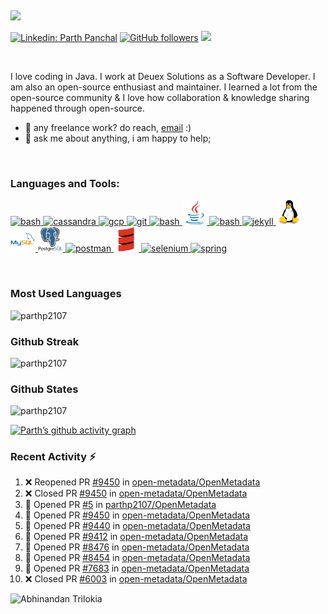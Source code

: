 [//]: # (### Hi there 👋)

<!--
**parthp2107/parthp2107** is a ✨ _special_ ✨ repository because its `README.md` (this file) appears on your GitHub profile.

Here are some ideas to get you started:

- 🔭 I’m currently working on ...
- 🌱 I’m currently learning ...
- 👯 I’m looking to collaborate on ...
- 🤔 I’m looking for help with ...
- 💬 Ask me about ...
- 📫 How to reach me: ...
- 😄 Pronouns: ...
- ⚡ Fun fact: ...
-->

[//]: # (<p align="center"><img alt="GIF" src="https://github.com/abhisheknaiidu/abhisheknaiidu/blob/master/code.gif?raw=true"/></p>)
<br />
<p align="left"><img src="https://readme-typing-svg.herokuapp.com?color=%696969&size=24&width=500&height=36&lines=Hey+%F0%9F%91%8B+This+is+Parth+Panchal;Software+Engineer+%F0%9F%A7%91%E2%80%8D%F0%9F%92%BB;OpenSource+Contributor+%F0%9F%91%A8%F0%9F%8F%BB%E2%80%8D%F0%9F%92%BB;Tech+Lover"/></p>

[![Linkedin: Parth Panchal](https://img.shields.io/badge/-Parth_Panchal-blue?style=flat-square&logo=Linkedin&logoColor=white&link=https://www.linkedin.com/in/parth-panchal-687682195/)](https://www.linkedin.com/in/parth-panchal-687682195/)
[![GitHub followers](https://img.shields.io/github/followers/parthp2107?label=Follow&style=social)](https://github.com/parthp2107)
![](https://visitor-badge.glitch.me/badge?page_id=parthp2107)

<br />

I love coding in Java. I work at Deuex Solutions as a Software Developer.
I am also an open-source enthusiast and maintainer. I learned a lot from the open-source community & I love how collaboration & knowledge sharing happened through open-source.

- 💼 any freelance work? do reach, [email](mailto:p.parth2107@gmail.com) :)
- 💬 ask me about anything, i am happy to help;

<br />

### **Languages and Tools:**

[//]: # (<p align="left"> <a href="https://getbootstrap.com" target="_blank" rel="noreferrer"> <img src="https://www.vectorlogo.zone/logos/java/java-horizontal.svg" alt="bootstrap" width="100" height="40"/> </a> <a href="https://www.w3schools.com/css/" target="_blank" rel="noreferrer"> <img src="https://raw.githubusercontent.com/devicons/devicon/master/icons/css3/css3-original-wordmark.svg" alt="css3" width="50" height="50"/> </a> <a href="https://expressjs.com" target="_blank" rel="noreferrer"> <img src="https://www.vectorlogo.zone/logos/expressjs/expressjs-icon.svg" alt="express" width="50" height="50"/> </a> <a href="https://git-scm.com/" target="_blank" rel="noreferrer"> <img src="https://www.vectorlogo.zone/logos/git-scm/git-scm-icon.svg" alt="git" width="50" height="50"/> </a> <a href="https://www.w3.org/html/" target="_blank" rel="noreferrer"> <img src="https://raw.githubusercontent.com/devicons/devicon/master/icons/html5/html5-original-wordmark.svg" alt="html5" width="50" height="50"/> </a> <a href="https://developer.mozilla.org/en-US/docs/Web/JavaScript" target="_blank" rel="noreferrer"> <img src="https://raw.githubusercontent.com/devicons/devicon/master/icons/javascript/javascript-original.svg" alt="javascript" width="50" height="50"/> </a> <a href="https://jestjs.io" target="_blank" rel="noreferrer"> <img src="https://www.vectorlogo.zone/logos/jestjsio/jestjsio-icon.svg" alt="jest" width="50" height="50"/> </a> <a href="https://www.mongodb.com/" target="_blank" rel="noreferrer"> <img src="https://raw.githubusercontent.com/devicons/devicon/master/icons/mongodb/mongodb-original-wordmark.svg" alt="mongodb" width="50" height="50"/> </a> <a href="https://www.mysql.com/" target="_blank" rel="noreferrer"> <img src="https://raw.githubusercontent.com/devicons/devicon/master/icons/mysql/mysql-original-wordmark.svg" alt="mysql" width="50" height="50"/> </a> <a href="https://nodejs.org" target="_blank" rel="noreferrer"> <img src="https://www.vectorlogo.zone/logos/nodejs/nodejs-icon.svg" alt="nodejs" width="50" height="50"/> </a> <a href="https://reactjs.org/" target="_blank" rel="noreferrer"> <img src="https://raw.githubusercontent.com/devicons/devicon/master/icons/react/react-original-wordmark.svg" alt="react" width="50" height="50"/> </a> <a href="https://sass-lang.com" target="_blank" rel="noreferrer"> <img src="https://raw.githubusercontent.com/devicons/devicon/master/icons/sass/sass-original.svg" alt="sass" width="50" height="50"/> </a> <a href="https://tailwindcss.com/" target="_blank" rel="noreferrer"> <img src="https://www.vectorlogo.zone/logos/tailwindcss/tailwindcss-icon.svg" alt="tailwind" width="50" height="50"/> </a> <a href="https://www.typescriptlang.org/" target="_blank" rel="noreferrer"> <img src="https://raw.githubusercontent.com/devicons/devicon/master/icons/typescript/typescript-original.svg" alt="typescript" width="50" height="50"/> </a> </p>)
<p align="left"> <a href="https://www.gnu.org/software/bash/" target="_blank" rel="noreferrer"> <img src="https://www.vectorlogo.zone/logos/gnu_bash/gnu_bash-icon.svg" alt="bash" width="40" height="40"/> </a> <a href="https://cassandra.apache.org/" target="_blank" rel="noreferrer"> <img src="https://www.vectorlogo.zone/logos/apache_cassandra/apache_cassandra-icon.svg" alt="cassandra" width="40" height="40"/> </a> <a href="https://cloud.google.com" target="_blank" rel="noreferrer"> <img src="https://www.vectorlogo.zone/logos/google_cloud/google_cloud-icon.svg" alt="gcp" width="40" height="40"/> </a> <a href="https://git-scm.com/" target="_blank" rel="noreferrer"> <img src="https://www.vectorlogo.zone/logos/git-scm/git-scm-icon.svg" alt="git" width="40" height="40"/> </a> <a href="https://www.gitbook.com/" target="_blank" rel="noreferrer"> <img src="https://www.vectorlogo.zone/logos/gitbook/gitbook-icon.svg" alt="bash" width="40" height="40"/> </a> <a href="https://www.java.com" target="_blank" rel="noreferrer"> <img src="https://raw.githubusercontent.com/devicons/devicon/master/icons/java/java-original.svg" alt="java" width="40" height="40"/> </a> <a href="https://www.atlassian.com/software/jira?&aceid=&adposition=&adgroup=93058444980&campaign=9124878606&creative=542638212437&device=c&keyword=jira&matchtype=e&network=g&placement=&ds_kids=p51242181056&ds_e=GOOGLE&ds_eid=700000001558501&ds_e1=GOOGLE&gclid=CjwKCAjw7IeUBhBbEiwADhiEMbJVH3coyGs9vyrb2pwRNi_dBiWdi0xUOkldysrALupPMBdq_lQgGxoC0UwQAvD_BwE&gclsrc=aw.ds" target="_blank" rel="noreferrer"> <img src="https://www.vectorlogo.zone/logos/atlassian_jira/atlassian_jira-icon.svg" alt="bash" width="40" height="40"/> </a> <a href="https://jekyllrb.com/" target="_blank" rel="noreferrer"> <img src="https://www.vectorlogo.zone/logos/jekyllrb/jekyllrb-icon.svg" alt="jekyll" width="40" height="40"/> </a> <a href="https://www.linux.org/" target="_blank" rel="noreferrer"> <img src="https://raw.githubusercontent.com/devicons/devicon/master/icons/linux/linux-original.svg" alt="linux" width="40" height="40"/> </a> <a href="https://www.mysql.com/" target="_blank" rel="noreferrer"> <img src="https://raw.githubusercontent.com/devicons/devicon/master/icons/mysql/mysql-original-wordmark.svg" alt="mysql" width="40" height="40"/> </a> <a href="https://www.postgresql.org" target="_blank" rel="noreferrer"> <img src="https://raw.githubusercontent.com/devicons/devicon/master/icons/postgresql/postgresql-original-wordmark.svg" alt="postgresql" width="40" height="40"/> </a> <a href="https://postman.com" target="_blank" rel="noreferrer"> <img src="https://www.vectorlogo.zone/logos/getpostman/getpostman-icon.svg" alt="postman" width="40" height="40"/> </a> <a href="https://www.scala-lang.org" target="_blank" rel="noreferrer"> <img src="https://raw.githubusercontent.com/devicons/devicon/master/icons/scala/scala-original.svg" alt="scala" width="40" height="40"/> </a> <a href="https://www.selenium.dev" target="_blank" rel="noreferrer"> <img src="https://raw.githubusercontent.com/detain/svg-logos/780f25886640cef088af994181646db2f6b1a3f8/svg/selenium-logo.svg" alt="selenium" width="40" height="40"/> </a> <a href="https://spring.io/" target="_blank" rel="noreferrer"> <img src="https://www.vectorlogo.zone/logos/springio/springio-icon.svg" alt="spring" width="40" height="40"/> </a> </p>


<br />

### **Most Used Languages**

<p><img src="https://github-readme-stats.vercel.app/api/top-langs?username=parthp2107&show_icons=true&locale=en" alt="parthp2107" /></p>

### **Github Streak**

<p><img src="https://github-readme-streak-stats.herokuapp.com/?user=parthp2107&" alt="parthp2107" /></p>

### **Github States**

<p><img src="https://github-readme-stats.vercel.app/api?username=parthp2107&show_icons=true&locale=en" alt="parthp2107" /></p>

[![Parth’s github activity graph](https://activity-graph.herokuapp.com/graph?username=parthp2107&theme=nord)](https://github.com/parthp2107)

### **Recent Activity :zap:**

<!--START_SECTION:activity-->   
1. ❌ Reopened PR [#9450](https://github.com/open-metadata/OpenMetadata/pull/9450) in [open-metadata/OpenMetadata](https://github.com/open-metadata/OpenMetadata)
2. ❌ Closed PR [#9450](https://github.com/open-metadata/OpenMetadata/pull/9450) in [open-metadata/OpenMetadata](https://github.com/open-metadata/OpenMetadata)
3. 💪 Opened PR [#5](https://github.com/parthp2107/OpenMetadata/pull/5) in [parthp2107/OpenMetadata](https://github.com/parthp2107/OpenMetadata)
4. 💪 Opened PR [#9450](https://github.com/open-metadata/OpenMetadata/pull/9450) in [open-metadata/OpenMetadata](https://github.com/open-metadata/OpenMetadata)
5. 💪 Opened PR [#9440](https://github.com/open-metadata/OpenMetadata/pull/9440) in [open-metadata/OpenMetadata](https://github.com/open-metadata/OpenMetadata)
6. 💪 Opened PR [#9412](https://github.com/open-metadata/OpenMetadata/pull/9412) in [open-metadata/OpenMetadata](https://github.com/open-metadata/OpenMetadata)
7. 💪 Opened PR [#8476](https://github.com/open-metadata/OpenMetadata/pull/8476) in [open-metadata/OpenMetadata](https://github.com/open-metadata/OpenMetadata)
8. 💪 Opened PR [#8454](https://github.com/open-metadata/OpenMetadata/pull/8454) in [open-metadata/OpenMetadata](https://github.com/open-metadata/OpenMetadata)
9. 💪 Opened PR [#7683](https://github.com/open-metadata/OpenMetadata/pull/7683) in [open-metadata/OpenMetadata](https://github.com/open-metadata/OpenMetadata)
10. ❌ Closed PR [#6003](https://github.com/open-metadata/OpenMetadata/pull/6003) in [open-metadata/OpenMetadata](https://github.com/open-metadata/OpenMetadata)
<!--END_SECTION:activity-->

<p>

![Abhinandan Trilokia](https://raw.githubusercontent.com/Trilokia/Trilokia/379277808c61ef204768a61bbc5d25bc7798ccf1/bottom_header.svg)
<br>
</p>
